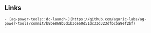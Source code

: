 ## Links
	- [ag-power-tools::dc-launch-](https://github.com/agoric-labs/ag-power-tools/commit/b8be868b5d1b3ce60d51dc33d323dfbcba9ef2bf)
	-